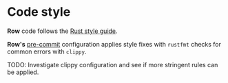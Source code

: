 # Code style

**Row** code follows the
[Rust style guide](https://doc.rust-lang.org/style-guide/index.html).

**Row's** [pre-commit](https://pre-commit.com/) configuration applies style fixes
with `rustfmt` checks for common errors with `clippy`.

TODO: Investigate clippy configuration and see if more stringent rules can be applied.
